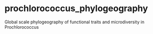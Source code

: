 # prochlorococcus_phylogeography
Global scale phylogeography of functional traits and microdiversity in Prochlorococcus
